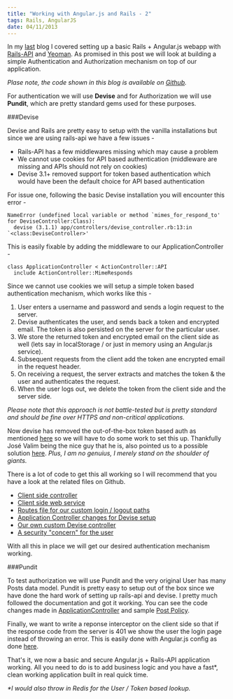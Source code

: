 ```yaml
--- 
title: "Working with Angular.js and Rails - 2"
tags: Rails, AngularJS
date: 04/11/2013
---
```


In my [last](http://rockyj.in/2013/10/24/angular_rails.html) blog I covered setting up a basic Rails + Angular.js webapp with [Rails-API](https://github.com/rails-api/rails-api) and [Yeoman](http://yeoman.io/). As promised in this post we will look at building a simple Authentication and Authorization mechanism on top of our application.

_Plase note, the code shown in this blog is available on [Github](https://github.com/rocky-jaiswal/ebenezer)._

For authentication we will use __Devise__ and for Authorization we will use __Pundit__, which are pretty standard gems used for these purposes.

###Devise

Devise and Rails are pretty easy to setup with the vanilla installations but since we are using rails-api we have a few issues -

- Rails-API has a few middlewares missing which may cause a problem
- We cannot use cookies for API based authentication (middleware are missing and APIs should not rely on cookies)
- Devise 3.1+ removed support for token based authentication which would have been the default choice for API based authentication

For issue one, following the basic Devise installation you will encounter this error -

    NameError (undefined local variable or method `mimes_for_respond_to' for DeviseController:Class):
      devise (3.1.1) app/controllers/devise_controller.rb:13:in `<class:DeviseController>'

This is easily fixable by adding the middleware to our ApplicationController -

    class ApplicationController < ActionController::API
      include ActionController::MimeResponds

Since we cannot use cookies we will setup a simple token based authentication mechanism, which works like this -

1. User enters a username and password and sends a login request to the server.
2. Devise authenticates the user, and sends back a token and encrypted email. The token is also persisted on the server for the particular user.
3. We store the returned token and encrypted email on the client side as well (lets say in localStorage / or just in memory using an Angular.js service).
4. Subsequent requests from the client add the token ane encrypted email in the request header.
5. On receiving a request, the server extracts and matches the token & the user and authenticates the request.
6. When the user logs out, we delete the token from the client side and the server side.

_Please note that this approach is not battle-tested but is pretty standard and should be fine over HTTPS and non-critical applications._

Now devise has removed the out-of-the-box token based auth as mentioned [here](http://blog.plataformatec.com.br/2013/08/devise-3-1-now-with-more-secure-defaults/) so we will have to do some work to set this up. Thankfully José Valim being the nice guy that he is, also pointed us to a possible solution [here](https://gist.github.com/josevalim/fb706b1e933ef01e4fb6). _Plus, I am no genuius, I merely stand on the shoulder of giants._

There is a lot of code to get this all working so I will recommend that you have a look at the related files on Github.

- [Client side controller](https://github.com/rocky-jaiswal/ebenezer/blob/master/public/angular/app/scripts/controllers/login.coffee)
- [Client side web service](https://github.com/rocky-jaiswal/ebenezer/blob/master/public/angular/app/scripts/services/webservice.coffee)
- [Routes file for our custom login / logout paths](https://github.com/rocky-jaiswal/ebenezer/blob/master/config/routes.rb)
- [Application Controller changes for Devise setup](https://github.com/rocky-jaiswal/ebenezer/blob/master/app/controllers/application_controller.rb)
- [Our own custom Devise controller](https://github.com/rocky-jaiswal/ebenezer/blob/master/app/controllers/sessions_controller.rb)
- [A security "concern" for the user](https://github.com/rocky-jaiswal/ebenezer/blob/master/app/models/concerns/security.rb)

With all this in place we will get our desired authentication mechanism working.

###Pundit

To test authorization we will use Pundit and the very original User has many Posts data model. Pundit is pretty easy to setup out of the box since we have done the hard work of setting up rails-api and devise. I pretty much followed the documentation and got it working. You can see the code changes made in [ApplicationController](https://github.com/rocky-jaiswal/ebenezer/blob/master/app/controllers/application_controller.rb) and sample [Post Policy](https://github.com/rocky-jaiswal/ebenezer/blob/master/app/policies/post_policy.rb).

Finally, we want to write a reponse interceptor on the client side so that if the response code from the server is 401 we show the user the login page instead of throwing an error. This is easily done with Angular.js config as done [here](https://github.com/rocky-jaiswal/ebenezer/blob/master/public/angular/app/scripts/app.coffee#l18).

That's it, we now a basic and secure Angular.js + Rails-API application working. All you need to do is to add business logic and you have a fast*, clean working application built in real quick time.

_*I would also throw in Redis for the User / Token based lookup._







